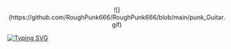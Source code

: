 <p align="center">
  ![](https://github.com/RoughPunk666/RoughPunk666/blob/main/punk_Guitar.gif)
</p>

[![Typing SVG](https://readme-typing-svg.herokuapp.com?font=Loved+by+the+King&size=28&pause=1000&color=850505&random=false&width=435&lines=I+WILL+DESTROY+THIS+HOLE)](https://git.io/typing-svg)
